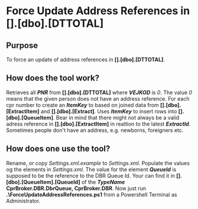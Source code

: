 # Force Update Address References in [<DprEMulationDb>].[dbo].[DTTOTAL]

## Purpose
To force an update of address references in **[<DprEMulationDb>].[dbo].[DTTOTAL]**.

## How does the tool work?
Retrieves all **_PNR_** from **[<DprEMulationDb>].[dbo].[DTTOTAL]** where **_VEJKOD_** is *0*. The value *0* means that the given person does not have an address reference. 
For each cpr number to create an **_ItemKey_** to based on joined data from **[<CprBrokerDb>].[dbo].[ExtractItem]** and **[<CprBrokerDb>].[dbo].[Extract]**.
Uses **_ItemKey_** to insert rows into **[<CprBrokerDb>].[dbo].[QueueItem]**. 
Bear in mind that there might not always be a valid adress reference in **[<CprBrokerDb>].[dbo].[ExtractItem]** in realtion to the latest **_ExtractId_**. Sometimes people don't have an address, e.g. newborns, foreigners etc.

## How does one use the tool?
Rename, or copy _Settings.xml.example_ to _Settings.xml_. Populate the values og the elements in _Settings.xml_. 
The value for the element **_QueueId_** is supposed to be the reference to the DBR Queue Id. Your can find it in **[<CprBrokerDb>].[dbo].[QueueItem].[QueueId]** of the **_TypeName_** **CprBroker.DBR.DbrQueue, CprBroker.DBR**.
Now just run **.\ForceUpdateAddressReferences.ps1** from a Powershell Terminal as Administrator.
